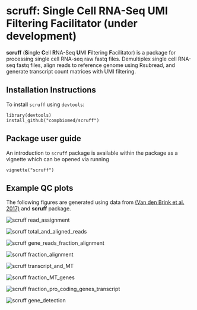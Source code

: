 # scruff: Single Cell RNA-Seq UMI Filtering Facilitator (under development)

**scruff** (**S**ingle **C**ell **R**NA-Seq **U**MI **F**iltering **F**acilitator) is a package for processing single cell RNA-seq raw fastq files. Demultiplex single cell RNA-seq fastq files, align reads to reference genome using Rsubread, and generate transcript count matrices with UMI filtering.

## Installation Instructions

To install `scruff` using `devtools`:
```
library(devtools)
install_github("compbiomed/scruff")
```

## Package user guide

An introduction to `scruff` package is available within the package as a vignette which can be opened via running 
```
vignette("scruff")
```
## Example QC plots

The following figures are generated using data from [(Van den Brink et al. 2017)](https://www.nature.com/articles/nmeth.4437) and **scruff** package.

![scruff read_assignment](https://github.com/compbiomed/scruff/raw/master/data-raw/figure/20171204_qc_reads_assigned_excl_bulk_Page_8.png)

![scruff total_and_aligned_reads](https://github.com/compbiomed/scruff/raw/master/data-raw/figure/20171204_vandenBrink_qc_color_Page_10.png)

![scruff gene_reads_fraction_alignment](https://github.com/compbiomed/scruff/raw/master/data-raw/figure/20171204_vandenBrink_qc_color_Page_11.png)

![scruff fraction_alignment](https://github.com/compbiomed/scruff/raw/master/data-raw/figure/20171204_vandenBrink_qc_color_Page_12.png)

![scruff transcript_and_MT](https://github.com/compbiomed/scruff/raw/master/data-raw/figure/20171204_vandenBrink_qc_color_Page_13.png)

![scruff fraction_MT_genes](https://github.com/compbiomed/scruff/raw/master/data-raw/figure/20171204_vandenBrink_qc_color_Page_14.png)

![scruff fraction_pro_coding_genes_transcript](https://github.com/compbiomed/scruff/raw/master/data-raw/figure/20171204_vandenBrink_qc_color_Page_15.png)

![scruff gene_detection](https://github.com/compbiomed/scruff/raw/master/data-raw/figure/20171204_vandenBrink_qc_color_Page_16.png)


